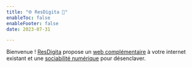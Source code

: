 ```yaml
---
title: "🌐 ResDigita 🗼"
enableToc: false
enableFooter: false
date: 2023-07-31

---
```


Bienvenue !
 [ResDigita](https://www.resdigita.com) propose un [web complémentaire](/notes/web) à votre internet existant et une [sociabilité numérique](/notes/sociabilitenumerique) pour désenclaver. 






